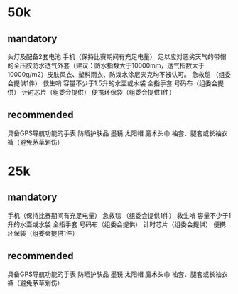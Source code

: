 # 50k
## mandatory
头灯及配备2套电池
手机（保持比赛期间有充足电量）
足以应对恶劣天气的带帽的全压胶防水透气外套（建议：防水指数大于10000mm，透气指数大于10000g/m2）皮肤风衣、塑料雨衣、防泼水涂层夹克均不被认可。
急救毯 （组委会提供1件）
救生哨
容量不少于1.5升的水壶或水袋
全指手套
号码布（组委会提供）
计时芯片（组委会提供）
便携环保袋（组委会提供1件）
## recommended
具备GPS导航功能的手表
防晒护肤品
墨镜
太阳帽
魔术头巾
袖套、腿套或长袖衣裤（避免茅草划伤）

# 25k
## mandatory
手机（保持比赛期间有充足电量）
急救毯 （组委会提供1件）
救生哨
容量不少于1升的水壶或水袋
全指手套
号码布（组委会提供）
计时芯片（组委会提供）
便携环保袋（组委会提供1件）

## recommended
具备GPS导航功能的手表
防晒护肤品
墨镜
太阳帽
魔术头巾
袖套、腿套或长袖衣裤（避免茅草划伤）
